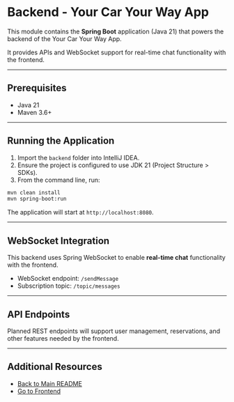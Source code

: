 # Backend - Your Car Your Way App

This module contains the **Spring Boot** application (Java 21) that powers the backend of the Your Car Your Way App.

It provides APIs and WebSocket support for real-time chat functionality with the frontend.

---

## Prerequisites

- Java 21
- Maven 3.6+

---

## Running the Application

1. Import the `backend` folder into IntelliJ IDEA.
2. Ensure the project is configured to use JDK 21 (Project Structure > SDKs).
3. From the command line, run:

```bash
mvn clean install
mvn spring-boot:run
```

The application will start at `http://localhost:8080`.

---

## WebSocket Integration

This backend uses Spring WebSocket to enable **real-time chat** functionality with the frontend.

- WebSocket endpoint: `/sendMessage`
- Subscription topic: `/topic/messages`

---

## API Endpoints

Planned REST endpoints will support user management, reservations, and other features needed by the frontend.

---

## Additional Resources

- [Back to Main README](../README.md)
- [Go to Frontend](../frontend/README.md)
